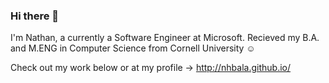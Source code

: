 ### Hi there 👋

I'm Nathan, a currently a Software Engineer at Microsoft. Recieved my B.A. and M.ENG in Computer Science from Cornell University ☺️

Check out my work below or at my profile ->  http://nhbala.github.io/


